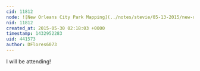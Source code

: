 ```yaml
---
cid: 11812
node: ![New Orleans City Park Mapping](../notes/stevie/05-13-2015/new-orleans-city-park-mapping)
nid: 11812
created_at: 2015-05-30 02:18:03 +0000
timestamp: 1432952283
uid: 441573
author: DFlores6073
---
```


I will be attending!